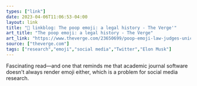 ```yaml
---
types: ["link"]
date: 2023-04-06T11:06:53-04:00
layout: link
title: "🔗 linkblog: The poop emoji: a legal history - The Verge'"
art_title: "The poop emoji: a legal history - The Verge"
art_link: "https://www.theverge.com/23650699/poop-emoji-law-judges-unicode"
source: ["theverge.com"]
tags: ["research","emoji","social media","Twitter","Elon Musk"]
---
```

Fascinating read—and one that reminds me that academic journal software doesn't always render emoji either, which is a problem for social media research.  
 
